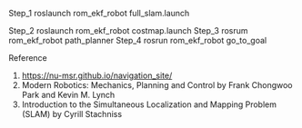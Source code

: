 

Step_1
	roslaunch rom_ekf_robot full_slam.launch

Step_2
	roslaunch rom_ekf_robot costmap.launch
Step_3
	rosrum rom_ekf_robot path_planner
Step_4 
	rosrun rom_ekf_robot go_to_goal
	
	
Reference 
1)	https://nu-msr.github.io/navigation_site/
2)	Modern Robotics: Mechanics, Planning and Control by Frank Chongwoo Park and Kevin M. Lynch
3)	Introduction to the Simultaneous Localization and Mapping Problem (SLAM) by Cyrill Stachniss

